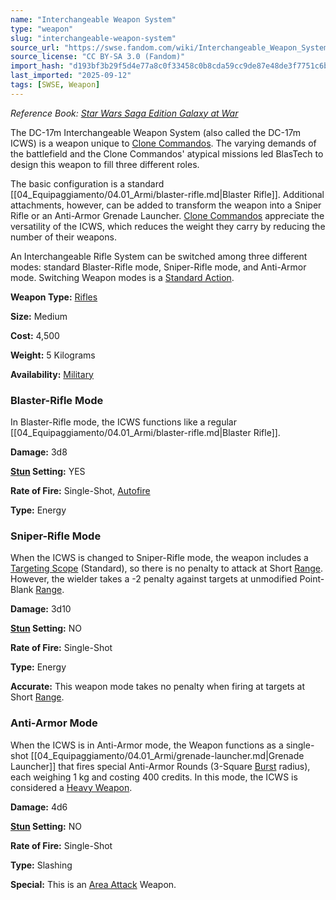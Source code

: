 ```yaml
---
name: "Interchangeable Weapon System"
type: "weapon"
slug: "interchangeable-weapon-system"
source_url: "https://swse.fandom.com/wiki/Interchangeable_Weapon_System"
source_license: "CC BY-SA 3.0 (Fandom)"
import_hash: "d193bf3b29f5d4e77a8c0f33458c0b8cda59cc9de87e48de3f7751c6b19ce5b2"
last_imported: "2025-09-12"
tags: [SWSE, Weapon]
---
```

*Reference Book: [Star Wars Saga Edition Galaxy at War](https://swse.fandom.com/wiki/Star_Wars_Saga_Edition_Galaxy_at_War)*

The DC-17m Interchangeable Weapon System (also called the DC-17m ICWS) is a weapon unique to [Clone Commandos](https://swse.fandom.com/wiki/Clone_Commandos). The varying demands of the battlefield and the Clone Commandos' atypical missions led BlasTech to design this weapon to fill three different roles.

The basic configuration is a standard [[04_Equipaggiamento/04.01_Armi/blaster-rifle.md|Blaster Rifle]]. Additional attachments, however, can be added to transform the weapon into a Sniper Rifle or an Anti-Armor Grenade Launcher. [Clone Commandos](https://swse.fandom.com/wiki/Clone_Commandos) appreciate the versatility of the ICWS, which reduces the weight they carry by reducing the number of their weapons.

An Interchangeable Rifle System can be switched among three different modes: standard Blaster-Rifle mode, Sniper-Rifle mode, and Anti-Armor mode. Switching Weapon modes is a [Standard Action](https://swse.fandom.com/wiki/Standard_Action).

**Weapon Type:** [Rifles](https://swse.fandom.com/wiki/Rifles)

**Size:** Medium

**Cost:** 4,500

**Weight:** 5 Kilograms

**Availability:** [Military](https://swse.fandom.com/wiki/Military)

### Blaster-Rifle Mode
In Blaster-Rifle mode, the ICWS functions like a regular [[04_Equipaggiamento/04.01_Armi/blaster-rifle.md|Blaster Rifle]].

**Damage:** 3d8

**[Stun](https://swse.fandom.com/wiki/Stun) Setting:** YES

**Rate of Fire:** Single-Shot, [Autofire](https://swse.fandom.com/wiki/Autofire)

**Type:** Energy

### Sniper-Rifle Mode
When the ICWS is changed to Sniper-Rifle mode, the weapon includes a [Targeting Scope](https://swse.fandom.com/wiki/Targeting_Scope) (Standard), so there is no penalty to attack at Short [Range](https://swse.fandom.com/wiki/Range). However, the wielder takes a -2 penalty against targets at unmodified Point-Blank [Range](https://swse.fandom.com/wiki/Range).

**Damage:** 3d10

**[Stun](https://swse.fandom.com/wiki/Stun) Setting:** NO

**Rate of Fire:** Single-Shot

**Type:** Energy

**Accurate:** This weapon mode takes no penalty when firing at targets at Short [Range](https://swse.fandom.com/wiki/Range).

### Anti-Armor Mode
When the ICWS is in Anti-Armor mode, the Weapon functions as a single-shot [[04_Equipaggiamento/04.01_Armi/grenade-launcher.md|Grenade Launcher]] that fires special Anti-Armor Rounds (3-Square [Burst](https://swse.fandom.com/wiki/Burst) radius), each weighing 1 kg and costing 400 credits. In this mode, the ICWS is considered a [Heavy Weapon](https://swse.fandom.com/wiki/Heavy_Weapon).

**Damage:** 4d6

**[Stun](https://swse.fandom.com/wiki/Stun) Setting:** NO

**Rate of Fire:** Single-Shot

**Type:** Slashing

**Special:** This is an [Area Attack](https://swse.fandom.com/wiki/Area_Attack) Weapon.
